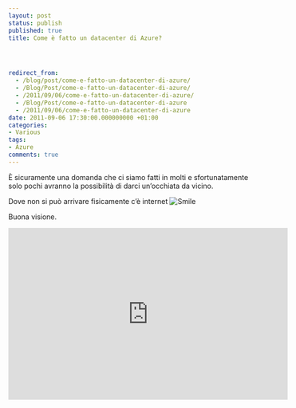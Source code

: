 ```yaml
---
layout: post
status: publish
published: true
title: Come è fatto un datacenter di Azure?




redirect_from: 
  - /blog/post/come-e-fatto-un-datacenter-di-azure/
  - /Blog/Post/come-e-fatto-un-datacenter-di-azure/
  - /2011/09/06/come-e-fatto-un-datacenter-di-azure/
  - /Blog/Post/come-e-fatto-un-datacenter-di-azure
  - /2011/09/06/come-e-fatto-un-datacenter-di-azure
date: 2011-09-06 17:30:00.000000000 +01:00
categories:
- Various
tags:
- Azure
comments: true
---
```

<p>È sicuramente una domanda che ci siamo fatti in molti e sfortunatamente solo pochi avranno la possibilità di darci un’occhiata da vicino. </p>  <p> Dove non si può arrivare fisicamente c’è internet <img style="border-bottom-style: none; border-left-style: none; border-top-style: none; border-right-style: none" class="wlEmoticon wlEmoticon-smile" alt="Smile" src="http://www.tostring.it/UserFiles/imperugo/wlEmoticon-smile_2_10.png" /></p>  <p>Buona visione.</p>  <p><iframe height="345" src="http://www.youtube.com/embed/hOxA1l1pQIw" frameborder="0" width="560" allowfullscreen="allowfullscreen"></iframe></p>
